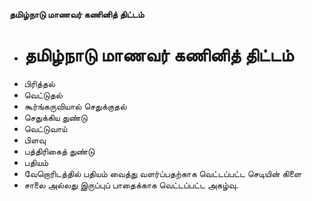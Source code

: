 **தமிழ்நாடு மாணவர் கணினித் திட்டம்**
- # தமிழ்நாடு மாணவர் கணினித் திட்டம்
- பிரித்தல்
-  வெட்டுதல்
- கூர்ங்கருவியால் செதுக்குதல்
- செதுக்கிய துண்டு
- வெட்டுவாய்
- பிளவு
- பத்திரிகைத் துண்டு
- பதியம்
- வேறொரிடத்தில் பதியம் வைத்து வளர்ப்பதற்காக வெட்டப்பட்ட செடியின் கிளை
- சாலை அல்லது இருப்புப் பாதைக்காக வெட்டப்பட்ட அகழ்வு.

